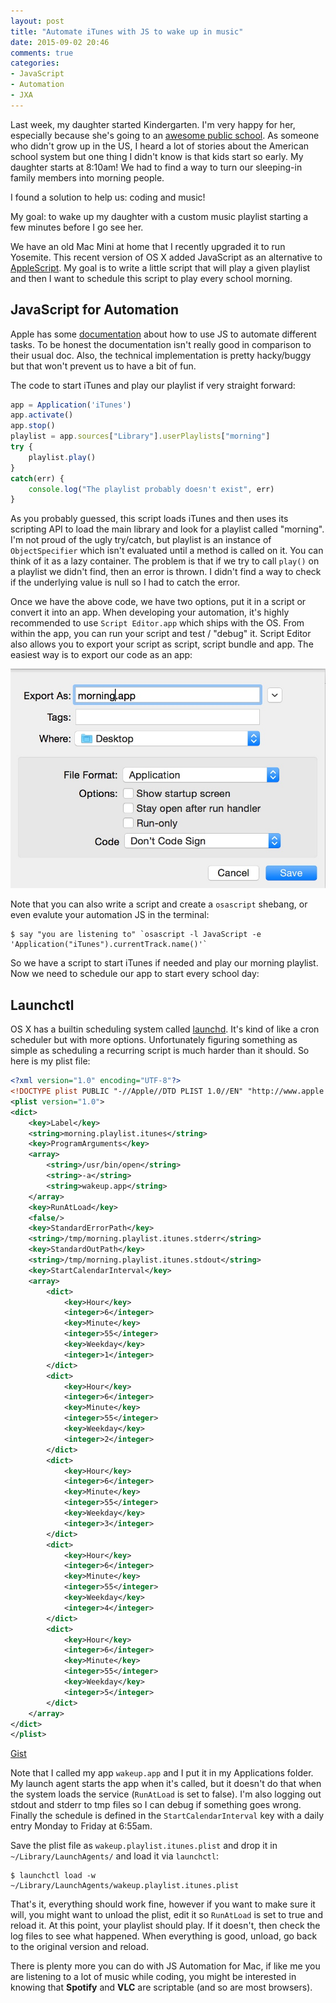 ```yaml
---
layout: post
title: "Automate iTunes with JS to wake up in music"
date: 2015-09-02 20:46
comments: true
categories:
- JavaScript
- Automation
- JXA
---
```


Last week, my daughter started Kindergarten. I'm very happy for her,
especially because she's going to an [awesome public school](http://www.edison.smmusd.org/).
As someone who didn't grow up in the US, I heard a lot of stories about the American school
system but one thing I didn't know is that kids start so early. My
daughter starts at 8:10am! We had to find a way to turn our
sleeping-in family members into morning people.

I found a solution to help us: coding and music!

My goal: to wake up my daughter with a custom music playlist starting a
few minutes before I go see her.

We have an old Mac Mini at home that I recently upgraded it to run Yosemite.
This recent version of OS X added JavaScript as an alternative to [AppleScript](https://en.wikipedia.org/wiki/AppleScript).
My goal is to write a little script that will play a given playlist and
then I want to schedule this script to play every school morning.

## JavaScript for Automation

Apple has some [documentation](https://developer.apple.com/library/mac/releasenotes/InterapplicationCommunication/RN-JavaScriptForAutomation/) about how to use JS to automate different tasks. To be honest the documentation isn't really good in comparison to their usual doc.
Also, the technical implementation is pretty hacky/buggy but that won't
prevent us to have a bit of fun.

The code to start iTunes and play our playlist if very straight forward:

```javascript
app = Application('iTunes')
app.activate()
app.stop()
playlist = app.sources["Library"].userPlaylists["morning"]
try {
	playlist.play()
}
catch(err) {
	console.log("The playlist probably doesn't exist", err)
}
```

As you probably guessed, this script loads iTunes and then uses its
scripting API to load the main library and look for a playlist called
"morning".
I'm not proud of the ugly try/catch, but playlist is an instance of
`ObjectSpecifier` which isn't evaluated until a method is called on it.
You can think of it as a lazy container. The problem is that if we try
to call `play()` on a playlist we didn't find, then an error is thrown.
I didn't find a way to check if the underlying value is null so I had to
catch the error.

Once we have the above code, we have two options, put it in a script or
convert it into an app. When developing your automation, it's highly
recommended to use `Script Editor.app` which ships with the OS.
From within the app, you can run your script and test / "debug" it.
Script Editor also allows you to export your script as script, script
bundle and app. The easiest way is to export our code as an app:

![Export JS as an app](/images/jxa_app.jpg)

Note that you can also write a script and create a `osascript` shebang,
or even evalute your automation JS in the terminal:

```
$ say "you are listening to" `osascript -l JavaScript -e 'Application("iTunes").currentTrack.name()'`
```

So we have a script to start iTunes if needed and play our morning
playlist. Now we need to schedule our app to start every school day:

## Launchctl

OS X has a builtin scheduling system called [launchd](http://launchd.info/). It's kind of like a cron scheduler but with more options.
Unfortunately figuring something as simple as scheduling a recurring
script is much harder than it should. So here is my plist file:

```xml
<?xml version="1.0" encoding="UTF-8"?>
<!DOCTYPE plist PUBLIC "-//Apple//DTD PLIST 1.0//EN" "http://www.apple.com/DTDs/PropertyList-1.0.dtd">
<plist version="1.0">
<dict>
	<key>Label</key>
	<string>morning.playlist.itunes</string>
	<key>ProgramArguments</key>
	<array>
		<string>/usr/bin/open</string>
		<string>-a</string>
		<string>wakeup.app</string>
	</array>
	<key>RunAtLoad</key>
	<false/>
	<key>StandardErrorPath</key>
	<string>/tmp/morning.playlist.itunes.stderr</string>
	<key>StandardOutPath</key>
	<string>/tmp/morning.playlist.itunes.stdout</string>
	<key>StartCalendarInterval</key>
	<array>
		<dict>
			<key>Hour</key>
			<integer>6</integer>
			<key>Minute</key>
			<integer>55</integer>
			<key>Weekday</key>
			<integer>1</integer>
		</dict>
		<dict>
			<key>Hour</key>
			<integer>6</integer>
			<key>Minute</key>
			<integer>55</integer>
			<key>Weekday</key>
			<integer>2</integer>
		</dict>
		<dict>
			<key>Hour</key>
			<integer>6</integer>
			<key>Minute</key>
			<integer>55</integer>
			<key>Weekday</key>
			<integer>3</integer>
		</dict>
		<dict>
			<key>Hour</key>
			<integer>6</integer>
			<key>Minute</key>
			<integer>55</integer>
			<key>Weekday</key>
			<integer>4</integer>
		</dict>
		<dict>
			<key>Hour</key>
			<integer>6</integer>
			<key>Minute</key>
			<integer>55</integer>
			<key>Weekday</key>
			<integer>5</integer>
		</dict>
	</array>
</dict>
</plist>
```

[Gist](https://gist.github.com/mattetti/75fd52c653b9144f303e)

Note that I called my app `wakeup.app` and I put it in my Applications
folder. My launch agent starts the app when it's called, but it doesn't
do that when the system loads the service (`RunAtLoad` is set to false).
I'm also logging out stdout and stderr to tmp files so I can debug if
something goes wrong. Finally the schedule is defined in the `StartCalendarInterval`
key with a daily entry Monday to Friday at 6:55am.

Save the plist file as `wakeup.playlist.itunes.plist` and drop it in `~/Library/LaunchAgents/`
and load it via `launchctl`:

```
$ launchctl load -w ~/Library/LaunchAgents/wakeup.playlist.itunes.plist
```

That's it, everything should work fine, however if you want to make sure
it will, you might want to unload the plist, edit it so `RunAtLoad` is
set to true and reload it. At this point, your playlist should play. If
it doesn't, then check the log files to see what happened.
When everything is good, unload, go back to the original version and
reload.

There is plenty more you can do with JS Automation for Mac, if like me
you are listening to a lot of music while coding, you might be
interested in knowing that **Spotify** and **VLC** are scriptable (and
so are most browsers).

